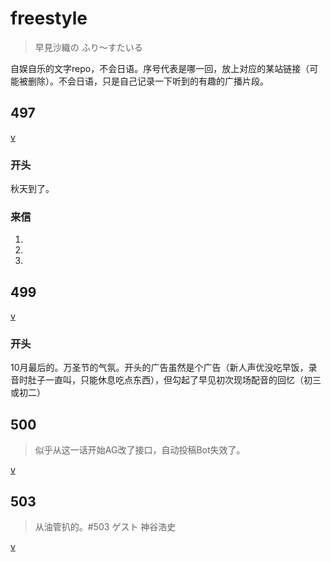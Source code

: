 # freestyle

> 早見沙織の ふり～すたいる

自娱自乐的文字repo，不会日语。序号代表是哪一回，放上对应的某站链接（可能被删除）。不会日语，只是自己记录一下听到的有趣的广播片段。

## 497

[v](https://www.bilibili.com/video/BV1rK4y1h783/)

### 开头

秋天到了。

### 来信


1. 

2. 

3. 

## 499

[v](https://www.bilibili.com/video/BV1ya411A7pj)

### 开头

10月最后的。万圣节的气氛。开头的广告虽然是个广告（新人声优没吃早饭，录音时肚子一直叫，只能休息吃点东西），但勾起了早见初次现场配音的回忆（初三或初二）


## 500

> 似乎从这一话开始AG改了接口，自动投稿Bot失效了。

[v](https://www.bilibili.com/video/BV1FZ4y157ex)


## 503

> 从油管扒的。#503 ゲスト 神谷浩史

[v](https://youtu.be/9Y9_H5fCwtI)
